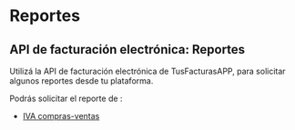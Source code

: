 # Reportes

## API de facturación electrónica: Reportes&#x20;

Utilizá la API de facturación electrónica de TusFacturasAPP, para solicitar algunos reportes desde tu plataforma.

Podrás solicitar el reporte de :&#x20;

* [IVA compras-ventas](solicitar-reporte-iva-compras-ventas.md)

